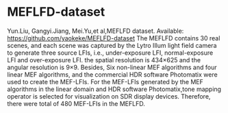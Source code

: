 
# MEFLFD-dataset

Yun.Liu, Gangyi.Jiang, Mei.Yu,et al,MEFLFD dataset. Available: https://github.com/yaokeke/MEFLFD-dataset
The MEFLFD contains 30 real scenes, and each scene was captured by the Lytro Illum light field camera to generate three source LFIs, i.e., under-exposure LFI, normal-exposure LFI and over-exposure LFI. the spatial resolution is 434×625 and the angular resolution is 9×9. Besides, Six non-linear MEF algorithms and four linear MEF algorithms, and the commercial HDR software Photomatix were used to create the MEF-LFIs. For the MEF-LFIs generated by the MEF algorithms in the linear domain and HDR software Photomatix,tone mapping operator is selected for visualization on SDR display devices. Therefore, there were total of 480 MEF-LFIs in the MEFLFD.
